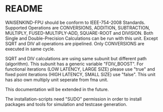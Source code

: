 # README #

WAISENKIND-FPU should be conform to IEEE-754-2008 Standards. Supported Operations are CONVERSIONS, ADDITION, SUBTRACTION, MULTIPLY, FUSED-MULTIPLY-ADD, SQUARE-ROOT and DIVISION. Both Single and Double-Precision Calculations can be run with this unit. Except SQRT and DIV all operations are pipelined. Only CONVERSIONS are executed in same cycle. 

SQRT and DIV calculations are using same subunit but different path (algorithm). This subunit has a generic variable "FDIV_BOOST". For functional iterations (LOW LATENCY, LARGE SIZE) please use "true" and fixed point iterations (HIGH LATENCY, SMALL SIZE) use "false". This unit has also own multiply unit seperate from fma unit.

This documentation will be extended in the future.

The installation-scripts need "SUDO" permission in order to install packages and tools for simulation and testcase generation.
